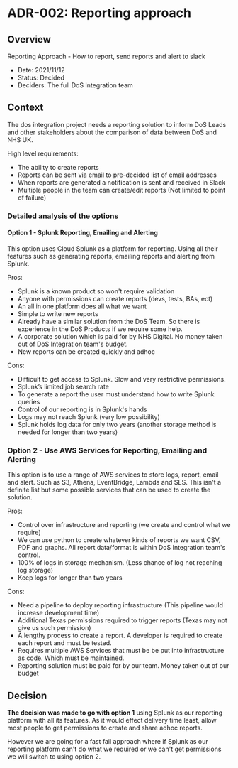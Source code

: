 # ADR-002: Reporting approach

## Overview

Reporting Approach - How to report, send reports and alert to slack

* Date: 2021/11/12
* Status: Decided
* Deciders: The full DoS Integration team

## Context

The dos integration project needs a reporting solution to inform DoS Leads and other stakeholders about the comparison of data between DoS and NHS UK.

High level requirements:

* The ability to create reports
* Reports can be sent via email to pre-decided list of email addresses
* When reports are generated a notification is sent and received in Slack
* Multiple people in the team can create/edit reports (Not limited to point of failure)

### Detailed analysis of the options

#### Option 1 - Splunk Reporting, Emailing and Alerting

This option uses Cloud Splunk as a platform for reporting. Using all their features such as generating reports, emailing reports and alerting from Splunk.

Pros:

* Splunk is a known product so won't require validation
* Anyone with permissions can create reports (devs, tests, BAs, ect)
* An all in one platform does all what we want
* Simple to write new reports
* Already have a similar solution from the DoS Team. So there is experience in the DoS Products if we require some help.
* A corporate solution which is paid for by NHS Digital. No money taken out of DoS Integration team's budget.
* New reports can be created quickly and adhoc

Cons:

* Difficult to get access to Splunk. Slow and very restrictive permissions.
* Splunk’s limited job search rate
* To generate a report the user must understand how to write Splunk queries
* Control of our reporting is in Splunk's hands
* Logs may not reach Splunk (very low possibility)
* Splunk holds log data for only two years (another storage method is needed for longer than two years)

### Option 2 - Use AWS Services for Reporting, Emailing and Alerting

This option is to use a range of AWS services to store logs, report, email and alert. Such as S3, Athena, EventBridge, Lambda and SES. This isn't a definite list but some possible services that can be used to create the solution.

Pros:

* Control over infrastructure and reporting (we create and control what we require)
* We can use python to create whatever kinds of reports we want CSV, PDF and graphs. All report data/format is within DoS Integration team's control.
* 100% of logs in storage mechanism. (Less chance of log not reaching log storage)
* Keep logs for longer than two years

Cons:

* Need a pipeline to deploy reporting infrastructure (This pipeline would increase development time)
* Additional Texas permissions required to trigger reports (Texas may not give us such permission)
* A lengthy process to create a report. A developer is required to create each report and must be tested.
* Requires multiple AWS Services that must be be put into infrastructure as code. Which must be maintained.
* Reporting solution must be paid for by our team. Money taken out of our budget

## Decision

**The decision was made to go with option 1** using Splunk as our reporting platform with all its features. As it would effect delivery time least, allow most people to get permissions to create and share adhoc reports.

However we are going for a fast fail approach where if Splunk as our reporting platform can't do what we required or we can't get permissions we will switch to using option 2.
